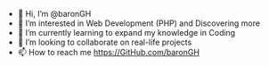 - 👋 Hi, I’m @baronGH
- 👀 I’m interested in Web Development (PHP) and Discovering more
- 🌱 I’m currently learning to expand my knowledge in Coding
- 💞️ I’m looking to collaborate on real-life projects
- 📫 How to reach me https://GitHub.com/baronGH

<!---
baronGH/baronGH is a ✨ special ✨ repository because its `README.md` (this file) appears on your GitHub profile.
You can click the Preview link to take a look at your changes.
--->
